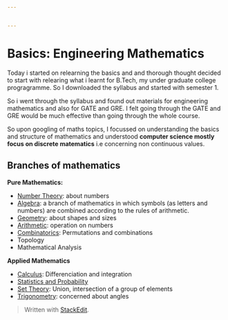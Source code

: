 ```yaml
---


---
```


<h1 id="basics-engineering-mathematics">Basics: Engineering Mathematics</h1>
<p>Today i started on relearning the basics and and thorough thought decided to start with relearing what i learnt for B.Tech, my under graduate college progragramme. So I downloaded the syllabus and started with semester 1.</p>
<p>So i went through the syllabus and found out materials for engineering mathematics and also for GATE and GRE. I felt going through the GATE and GRE would be much effective than going through the whole course.</p>
<p>So upon googling of maths topics, I focussed on understanding the basics and structure of mathematics and understood <strong>computer science mostly focus on discrete matematics</strong> i.e concerning non continuous values.</p>
<h2 id="branches-of-mathematics">Branches of mathematics</h2>
<p><strong>Pure Mathematics:</strong></p>
<ul>
<li><a href="https://byjus.com/maths/number-theory/">Number Theory</a>: about numbers</li>
<li><a href="https://byjus.com/maths/algebra/">Algebra</a>: a branch of mathematics in which symbols (as letters and numbers) are combined according to the rules of arithmetic.</li>
<li><a href="https://byjus.com/maths/geometry/">Geometry</a>: about shapes and sizes</li>
<li><a href="https://byjus.com/maths/arithmetic/">Arithmetic</a>: operation on numbers</li>
<li><a href="https://byjus.com/maths/combinatorics/">Combinatorics</a>: Permutations and combinations</li>
<li>Topology</li>
<li>Mathematical Analysis</li>
</ul>
<p><strong>Applied Mathematics</strong></p>
<ul>
<li><a href="https://byjus.com/maths/calculus/">Calculus</a>: Differenciation and integration</li>
<li><a href="https://byjus.com/maths/probability-and-statistics/">Statistics and Probability</a></li>
<li><a href="https://byjus.com/maths/basics-set-theory/">Set Theory</a>: Union, intersection of a group of elements</li>
<li><a href="https://byjus.com/maths/trigonometry/">Trigonometry</a>: concerned about angles</li>
</ul>
<blockquote>
<p>Written with <a href="https://stackedit.io/">StackEdit</a>.</p>
</blockquote>

